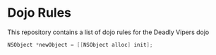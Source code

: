 Dojo Rules
==========

This repository contains a list of dojo rules for the Deadly Vipers dojo

```objective-c
NSObject *newObject = [[NSObject alloc] init];
```